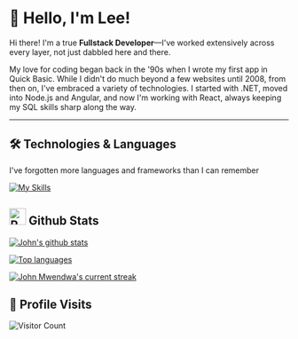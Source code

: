 # 👋 Hello, I'm Lee!

Hi there! I'm a true **Fullstack Developer**—I've worked extensively across every layer, not just dabbled here and there.

My love for coding began back in the '90s when I wrote my first app in Quick Basic. While I didn't do much beyond a few websites until 2008, from then on, I've embraced a variety of technologies. I started with .NET, moved into Node.js and Angular, and now I'm working with React, always keeping my SQL skills sharp along the way.

---

## 🛠️ Technologies & Languages

I've forgotten more languages and frameworks than I can remember

[![My Skills](https://skillicons.dev/icons?i=dotnet,aws,html,css,tailwind,js,react,vite,ts,expressjs,nodejs,mongodb,md,git,github,vscode,jest,postman,docker,sqlite,angular,azure,stackoverflow&perline=13)](#)

## <img src="https://raw.githubusercontent.com/Tarikul-Islam-Anik/Animated-Fluent-Emojis/master/Emojis/Travel%20and%20places/Rocket.png" alt="Rocket" width="30" height="30" /> Github Stats 

 [![John's github stats](https://bad-apple-github-readme.vercel.app/api?username=leewinter&show_icons=true&count_private=true&line_height=20&icon_color=00b3ff&theme=blue-green&title_color=00b3ff)](#)
 
 [![Top languages](https://github-readme-mwendwa.vercel.app/api/top-langs/?username=leewinter&layout=compact&count_private=true&theme=blue-green&title_color=00b3ff)](#)

[![John Mwendwa's current streak](https://streak-stats.demolab.com/?user=leewinter&count_private=true&theme=blue-green&title_color=00b3ff)](#)

## 🎨 Profile Visits

![Visitor Count](https://profile-counter.glitch.me/leewinter/count.svg)
